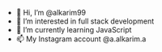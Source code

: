 - 👋 Hi, I’m @alkarim99
- 👀 I’m interested in full stack development
- 🌱 I’m currently learning JavaScript
- 📫 My Instagram account @a.alkarim.a

<!---
alkarim99/alkarim99 is a ✨ special ✨ repository because its `README.md` (this file) appears on your GitHub profile.
You can click the Preview link to take a look at your changes.
--->
